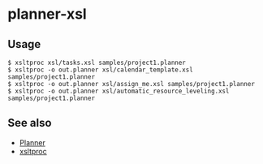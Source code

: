 # planner-xsl

## Usage
    $ xsltproc xsl/tasks.xsl samples/project1.planner
    $ xsltproc -o out.planner xsl/calendar_template.xsl samples/project1.planner
    $ xsltproc -o out.planner xsl/assign_me.xsl samples/project1.planner
    $ xsltproc -o out.planner xsl/automatic_resource_leveling.xsl samples/project1.planner

## See also
- [Planner](https://wiki.gnome.org/Apps/Planner)
- [xsltproc](http://xmlsoft.org/XSLT/xsltproc2.html)
